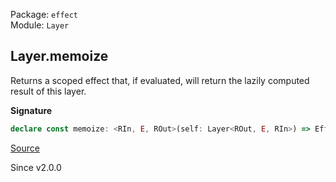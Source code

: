 Package: `effect`<br />
Module: `Layer`<br />

## Layer.memoize

Returns a scoped effect that, if evaluated, will return the lazily computed
result of this layer.

**Signature**

```ts
declare const memoize: <RIn, E, ROut>(self: Layer<ROut, E, RIn>) => Effect.Effect<Layer<ROut, E, RIn>, never, Scope.Scope>
```

[Source](https://github.com/Effect-TS/effect/tree/main/packages/effect/src/Layer.ts#L557)

Since v2.0.0